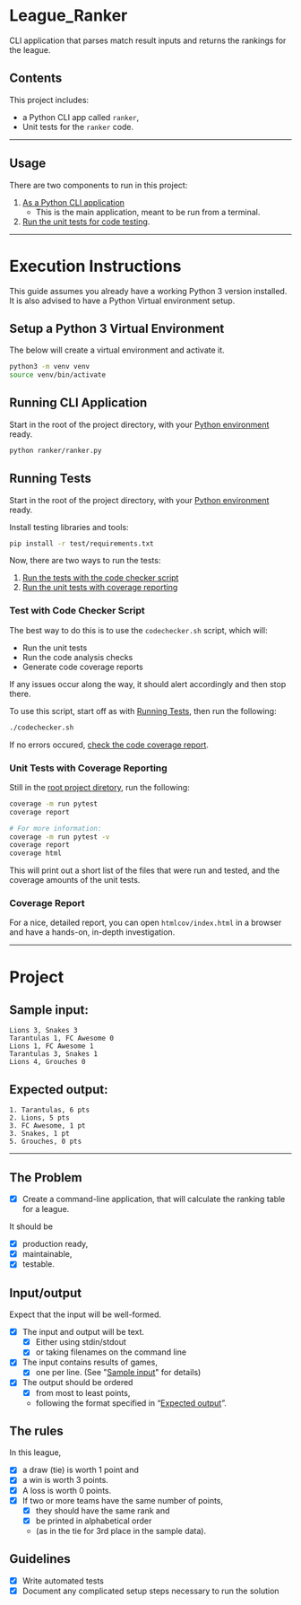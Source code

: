 # League_Ranker
CLI application that parses match result inputs and returns the rankings for the league.

## Contents
This project includes:
- a Python CLI app called `ranker`,
- Unit tests for the `ranker` code.
---
## Usage
There are two components to run in this project:
1. [As a Python CLI application](#running-cli_application)
	- This is the main application, meant to be run from a terminal.
2. [Run the unit tests for code testing](#running-tests).

---
# Execution Instructions
This guide assumes you already have a working Python 3 version installed.
It is also advised to have a Python Virtual environment setup.

## Setup a Python 3 Virtual Environment
The below will create a virtual environment and activate it.
```bash
python3 -m venv venv
source venv/bin/activate
```

## Running CLI Application
Start in the root of the project directory, with your [Python environment](#setup-a-python-3-virtual-environment) ready.
```bash
python ranker/ranker.py
```

## Running Tests
Start in the root of the project directory, with your [Python environment](#setup-a-python-3-virtual-environment) ready.

Install testing libraries and tools:
```bash
pip install -r test/requirements.txt
```
Now, there are two ways to run the tests:
1. [Run the tests with the code checker script](#test-with-code-checker-script)
2. [Run the unit tests with coverage reporting](#unit-tests-with-coverage-reporting)

### Test with Code Checker Script
The best way to do this is to use the `codechecker.sh` script, which will:
- Run the unit tests
- Run the code analysis checks
- Generate code coverage reports

If any issues occur along the way, it should alert accordingly and then stop there.

To use this script, start off as with [Running Tests](#running-tests), then run the following:
```bash
./codechecker.sh
```
If no errors occured, [check the code coverage report](#coverage-report).

### Unit Tests with Coverage Reporting
Still in the [root project diretory](#running-tests), run the following:
```bash
coverage -m run pytest
coverage report

# For more information:
coverage -m run pytest -v
coverage report
coverage html
```
This will print out a short list of the files that were run and tested, and the coverage amounts of the unit tests.

### Coverage Report
For a nice, detailed report, you can open `htmlcov/index.html` in a browser and have a hands-on, in-depth investigation.

---
# Project
## Sample input:
``` text
Lions 3, Snakes 3
Tarantulas 1, FC Awesome 0
Lions 1, FC Awesome 1
Tarantulas 3, Snakes 1
Lions 4, Grouches 0
```
## Expected output:
``` text
1. Tarantulas, 6 pts
2. Lions, 5 pts
3. FC Awesome, 1 pt
3. Snakes, 1 pt
5. Grouches, 0 pts
```

---
## The Problem
- [X] Create a command-line application, that will calculate the ranking table for a league.

It should be 
- [X] production ready,
- [X] maintainable,
- [X] testable.

## Input/output
Expect that the input will be well-formed.
- [X] The input and output will be text.
    - [X] Either using stdin/stdout
    - [X] or taking filenames on the command line
- [X] The input contains results of games,
    - [X] one per line. (See "[Sample input](#sample-input)" for details)
- [X] The output should be ordered
    - [X] from most to least points,
    - following the format specified in “[Expected output](#expected-output)”.

## The rules
In this league,
- [X] a draw (tie) is worth 1 point and
- [X] a win is worth 3 points.
- [X] A loss is worth 0 points.
- [X] If two or more teams have the same number of points,
    - [X] they should have the same rank and
    - [X] be printed in alphabetical order
    - (as in the tie for 3rd place in the sample data).

## Guidelines
- [X] Write automated tests
- [X] Document any complicated setup steps necessary to run the solution
